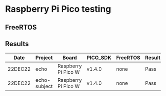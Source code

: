 # Raspberry Pi Pico testing

## FreeRTOS

## Results

|   Date  | Project      | Board                | PICO_SDK | FreeRTOS | Result | Notes |
| ------- | ------------ | -------------------- | -------  | -------- | ------ | ----- |
| 22DEC22 | echo         | Raspberry Pi Pico W  | v1.4.0   |  none    | Pass   | 
| 22DEC22 | echo-subject | Raspberry Pi Pico W  | v1.4.0   |  none    | Pass   | 
